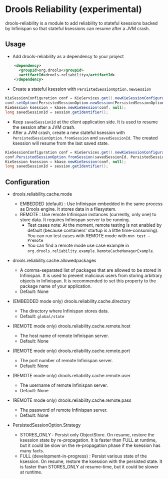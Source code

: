 # Drools Reliability (experimental)

drools-reliability is a module to add reliability to stateful ksessions backed by Infinispan so that stateful ksessions can resume after a JVM crash.

## Usage
- Add drools-reliability as a dependency to your project

```xml
    <dependency>
      <groupId>org.drools</groupId>
      <artifactId>drools-reliability</artifactId>
    </dependency>
```

- Create a stateful ksession with `PersistedSessionOption.newSession`

```Java
KieSessionConfiguration conf = KieServices.get().newKieSessionConfiguration();
conf.setOption(PersistedSessionOption.newSession(PersistedSessionOption.Strategy.STORES_ONLY));
KieSession ksession = kbase.newKieSession(conf, null);
long savedSessionId = session.getIdentifier();
```
- Keep `savedSessionId` at the client application side. It is used to resume the session after a JVM crash.
- After a JVM crash, create a new stateful ksession with `PersistedSessionOption.fromSession` and `savedSessionId`. The created ksession will resume from the last saved state.

```Java
KieSessionConfiguration conf = KieServices.get().newKieSessionConfiguration();
conf.PersistedSessionOption.fromSession(savedSessionId, PersistedSessionOption.Strategy.STORES_ONLY));
KieSession ksession = kbase.newKieSession(conf, null);
long savedSessionId = session.getIdentifier();
```

## Configuration
- drools.reliability.cache.mode
  - EMBEDDED (default) : Use Infinispan embedded in the same process as Drools engine. It stores data in a filesystem.
  - REMOTE : Use remote Infinispan instances (currently, only one) to store data. It requires Infinispan server to be running.
    - Test cases note: At the moment, remote testing is not enabled by default (because containers' startup is a little time-consuming). You can run test cases with REMOTE mode with `mvn test -Premote`
    - You can find a remote mode use case example in `org.drools.reliability.example.RemoteCacheManagerExample`.
- drools.reliability.cache.allowedpackages
  - A comma-separated list of packages that are allowed to be stored in Infinispan. It is used to prevent malicious users from storing arbitrary objects in Infinispan. It is recommended to set this property to the package name of your application.
  - Default: None
- (EMBEDDED mode only) drools.reliability.cache.directory
  - The directory where Infinispan stores data.
  - Default: `global/state`
- (REMOTE mode only) drools.reliability.cache.remote.host
  - The host name of remote Infinispan server.
  - Default: None
- (REMOTE mode only) drools.reliability.cache.remote.port
  - The port number of remote Infinispan server.
  - Default: None
- (REMOTE mode only) drools.reliability.cache.remote.user
  - The username of remote Infinispan server.
  - Default: None
- (REMOTE mode only) drools.reliability.cache.remote.pass
  - The password of remote Infinispan server.
  - Default: None

- PersistedSessionOption.Strategy
  - STORES_ONLY : Persist only ObjectStore. On resume, restore the ksession state by re-propagation. It is faster than FULL at runtime, but it could be slow on the re-propagation phase if the ksession has many facts.
  - FULL (development-in-progress) : Persist various state of the ksession. On resume, restore the ksession with the persisted state. It is faster than STORES_ONLY at resume-time, but it could be slower at runtime.


